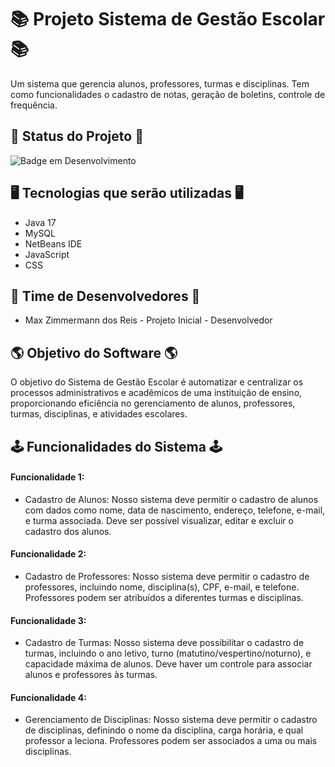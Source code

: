 # 📚 Projeto Sistema de Gestão Escolar 📚
Um sistema que gerencia alunos, professores, turmas e disciplinas. Tem como funcionalidades o cadastro de notas, geração de boletins, controle de frequência.

## 🚧 Status do Projeto 🚧
![Badge em Desenvolvimento](http://img.shields.io/static/v1?label=STATUS&message=EM%20DESENVOLVIMENTO&color=GREEN&style=for-the-badge)

## 🖥️ Tecnologias que serão utilizadas 🖥️
- Java 17
- MySQL
- NetBeans IDE
- JavaScript
- CSS

## 🧑 Time de Desenvolvedores 🧑
- Max Zimmermann dos Reis - Projeto Inicial - Desenvolvedor

## 🌎 Objetivo do Software 🌎
O objetivo do Sistema de Gestão Escolar é automatizar e centralizar os processos administrativos e acadêmicos de uma instituição de ensino, proporcionando eficiência no gerenciamento de alunos, professores, turmas, disciplinas, e atividades escolares.

## 🕹️ Funcionalidades do Sistema 🕹️
  #### Funcionalidade 1:
  - Cadastro de Alunos: Nosso sistema deve permitir o cadastro de alunos com dados como nome, data de nascimento, endereço, telefone, e-mail, e turma associada. Deve ser possível visualizar, editar e excluir o cadastro dos alunos.

  #### Funcionalidade 2:
  - Cadastro de Professores: Nosso sistema deve permitir o cadastro de professores, incluindo nome, disciplina(s), CPF, e-mail, e telefone. Professores podem ser atribuídos a diferentes turmas e disciplinas.

  #### Funcionalidade 3: 
  - Cadastro de Turmas: Nosso sistema deve possibilitar o cadastro de turmas, incluindo o ano letivo, turno (matutino/vespertino/noturno), e capacidade máxima de alunos. Deve haver um controle para associar alunos e professores às turmas.

  #### Funcionalidade 4: 
  - Gerenciamento de Disciplinas: Nosso sistema deve permitir o cadastro de disciplinas, definindo o nome da disciplina, carga horária, e qual professor a leciona. Professores podem ser associados a uma ou mais disciplinas.
